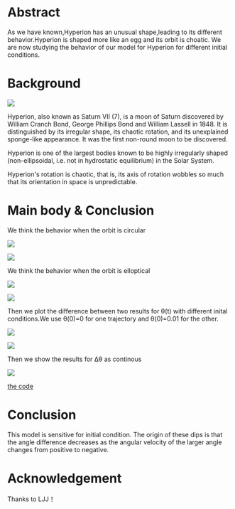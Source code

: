 # Abstract
  As we have known,Hyperion has an unusual shape,leading to its different behavior.Hyperion is shaped more like an egg and its orbit is choatic. We are now studying the behavior of our model for Hyperion for different initial conditions.
# Background

  ![](https://github.com/chry0329/compuational_physics_N2014301020159/blob/master/11-1.jpg)

  Hyperion, also known as Saturn VII (7), is a moon of Saturn discovered by William Cranch Bond, George Phillips Bond and William Lassell in 1848. It is distinguished by its irregular shape, its chaotic rotation, and its unexplained sponge-like appearance. It was the first non-round moon to be discovered.

  Hyperion is one of the largest bodies known to be highly irregularly shaped (non-ellipsoidal, i.e. not in hydrostatic equilibrium) in the Solar System.

  Hyperion's rotation is chaotic, that is, its axis of rotation wobbles so much that its orientation in space is unpredictable.
# Main body & Conclusion
  We think the behavior when the orbit is circular
  
  ![](https://github.com/chry0329/compuational_physics_N2014301020159/blob/master/11-2.png)
  
  ![](https://github.com/chry0329/compuational_physics_N2014301020159/blob/master/11-3.png)
  
  We think the behavior when the orbit is elloptical
  
  ![](https://github.com/chry0329/compuational_physics_N2014301020159/blob/master/11-4.png)
  
  ![](https://github.com/chry0329/compuational_physics_N2014301020159/blob/master/11-5.png)
  
  Then we plot the difference between two results for θ(t) with different inital conditions.We use θ(0)=0 for one trajectory and θ(0)=0.01 for the other.

  ![](https://github.com/chry0329/compuational_physics_N2014301020159/blob/master/11-6.png)
  
  ![](https://github.com/chry0329/compuational_physics_N2014301020159/blob/master/11-7.png)
  
  Then we show the results for Δθ as continous
  
  ![](https://github.com/chry0329/compuational_physics_N2014301020159/blob/master/11-8.png)
  
  [the code](https://github.com/chry0329/compuational_physics_N2014301020159/blob/master/11.py)
# Conclusion
  This model is sensitive for initial condition.
  The origin of these dips is that the angle difference decreases as the angular velocity of the larger angle changes from positive to negative.
# Acknowledgement
  Thanks to LJJ！
